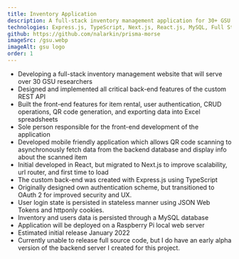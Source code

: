```yaml
---
title: Inventory Application
description: A full-stack inventory management application for 30+ GSU graduate researchers.
technologies: Express.js, TypeScript, Next.js, React.js, MySQL, Full Stack Development, API Creation, Redux, Asynchronous Data Fetching
github: https://github.com/nalarkin/prisma-morse
imageSrc: /gsu.webp
imageAlt: gsu logo
order: 1
---
```


- Developing a full-stack inventory management website that will serve over 30 GSU researchers
- Designed and implemented all critical back-end features of the custom REST API
- Built the front-end features for item rental, user authentication, CRUD operations, QR code generation, and exporting data into Excel spreadsheets
- Sole person responsible for the front-end development of the application
- Developed mobile friendly application which allows QR code scanning to asynchronously fetch data from the backend database and display info about the scanned item
- Initial developed in React, but migrated to Next.js to improve scalability, url router, and first time to load
- The custom back-end was created with Express.js using TypeScript
- Originally designed own authentication scheme, but transitioned to OAuth 2 for improved security and UX.
- User login state is persisted in stateless manner using JSON Web Tokens and httponly cookies.
- Inventory and users data is persisted through a MySQL database
- Application will be deployed on a Raspberry Pi local web server
- Estimated initial release January 2022
- Currently unable to release full source code, but I do have an early alpha version of the backend server I created for this project.
